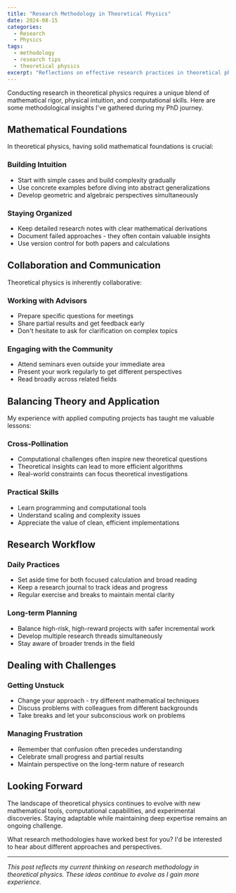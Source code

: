 ```yaml
---
title: "Research Methodology in Theoretical Physics"
date: 2024-08-15
categories:
  - Research
  - Physics
tags:
  - methodology
  - research tips
  - theoretical physics
excerpt: "Reflections on effective research practices in theoretical physics and mathematical physics."
---
```


Conducting research in theoretical physics requires a unique blend of mathematical rigor, physical intuition, and computational skills. Here are some methodological insights I've gathered during my PhD journey.

## Mathematical Foundations

In theoretical physics, having solid mathematical foundations is crucial:

### Building Intuition
- Start with simple cases and build complexity gradually
- Use concrete examples before diving into abstract generalizations
- Develop geometric and algebraic perspectives simultaneously

### Staying Organized
- Keep detailed research notes with clear mathematical derivations
- Document failed approaches - they often contain valuable insights
- Use version control for both papers and calculations

## Collaboration and Communication

Theoretical physics is inherently collaborative:

### Working with Advisors
- Prepare specific questions for meetings
- Share partial results and get feedback early
- Don't hesitate to ask for clarification on complex topics

### Engaging with the Community
- Attend seminars even outside your immediate area
- Present your work regularly to get different perspectives
- Read broadly across related fields

## Balancing Theory and Application

My experience with applied computing projects has taught me valuable lessons:

### Cross-Pollination
- Computational challenges often inspire new theoretical questions
- Theoretical insights can lead to more efficient algorithms
- Real-world constraints can focus theoretical investigations

### Practical Skills
- Learn programming and computational tools
- Understand scaling and complexity issues
- Appreciate the value of clean, efficient implementations

## Research Workflow

### Daily Practices
- Set aside time for both focused calculation and broad reading
- Keep a research journal to track ideas and progress
- Regular exercise and breaks to maintain mental clarity

### Long-term Planning
- Balance high-risk, high-reward projects with safer incremental work
- Develop multiple research threads simultaneously
- Stay aware of broader trends in the field

## Dealing with Challenges

### Getting Unstuck
- Change your approach - try different mathematical techniques
- Discuss problems with colleagues from different backgrounds
- Take breaks and let your subconscious work on problems

### Managing Frustration
- Remember that confusion often precedes understanding
- Celebrate small progress and partial results
- Maintain perspective on the long-term nature of research

## Looking Forward

The landscape of theoretical physics continues to evolve with new mathematical tools, computational capabilities, and experimental discoveries. Staying adaptable while maintaining deep expertise remains an ongoing challenge.

What research methodologies have worked best for you? I'd be interested to hear about different approaches and perspectives.

---

*This post reflects my current thinking on research methodology in theoretical physics. These ideas continue to evolve as I gain more experience.*